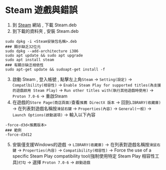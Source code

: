 # Steam 遊戲與錯誤
1. 到 [Steam](https://store.steampowered.com/about/) 網站 , 下載 Steam.deb
2. 到下載的資料夾 , 安裝 Steam.deb
```
sudo dpkg -i <Steam安裝包名稱>.deb
### 顯示缺乏32位元
sudo dpkg --add-architecture i386
sudo apt update && sudo apt upgrade
sudo apt install steam
### 有顯示缺乏相依性
sudo apt-get update && sudoapt-get install -f
```
3. 啟動 Steam , 登入帳號 , 點擊左上角`Steam` -> `Setting(設定)` -> `Compatlbility(相容性)` -> `Enable Steam Play for supported titles(為支援的遊戲啟用 Steam Play)` -> `Run other titles with(執行其他遊戲時使用)` -> `Proton 7.0-6` -> 重啟Steam
4. 在遊戲的`Store Page(商店頁面)`查看`推薦 DirectX 版本` -> 回到`LIBRARY(收藏庫)` -> 在列表對遊戲名稱按`滑鼠右鍵` -> `Properties(內容)` -> `General(一般)` -> `Launch Options(啟動選項)` -> 輸入以下內容
```
-force-d3d<推薦版本>
### 範例
-force-d3d12
```
5. 安裝僅支援Windows的遊戲 -> `LIBRARY(收藏庫)` -> 在列表對遊戲名稱按`滑鼠右鍵` -> `Properties(內容)` -> `Compatibility(相容性)` -> Force the use of a specific Steam Play compatibility tool(強制使用特定 Steam Play 相容性工具)`打勾` -> 選擇 `Proton 7.0-6` -> `啟動遊戲`